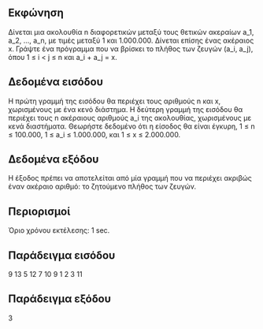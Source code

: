 ## Εκφώνηση
Δίνεται μια ακολουθία n διαφορετικών μεταξύ τους θετικών ακεραίων a_1, a_2, ..., a_n, με τιμές μεταξύ 1 και 1.000.000. Δίνεται επίσης ένας ακέραιος x. Γράψτε ένα πρόγραμμα που να βρίσκει το πλήθος των ζευγών (a_i, a_j), όπου 1 ≤ i < j ≤ n και a_i + a_j = x.

## Δεδομένα εισόδου
Η πρώτη γραμμή της εισόδου θα περιέχει τους αριθμούς n και x, χωρισμένους με ένα κενό διάστημα. Η δεύτερη γραμμή της εισόδου θα περιέχει τους n ακέραιους αριθμούς a_i της ακολουθίας, χωρισμένους με κενά διαστήματα. Θεωρήστε δεδομένο ότι η είσοδος θα είναι έγκυρη, 1 ≤ n ≤ 100.000, 1 ≤ a_i ≤ 1.000.000, και 1 ≤ x ≤ 2.000.000.

## Δεδομένα εξόδου
Η έξοδος πρέπει να αποτελείται από μία γραμμή που να περιέχει ακριβώς έναν ακέραιο αριθμό: το ζητούμενο πλήθος των ζευγών.

## Περιορισμοί
Όριο χρόνου εκτέλεσης: 1 sec.
## Παράδειγμα εισόδου
9 13
5 12 7 10 9 1 2 3 11
## Παράδειγμα εξόδου
3
